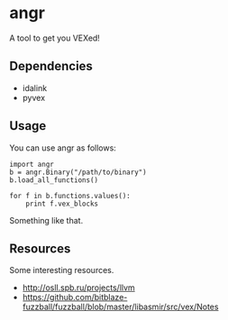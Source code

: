 # angr

A tool to get you VEXed!

## Dependencies

- idalink
- pyvex

## Usage

You can use angr as follows:

	import angr
	b = angr.Binary("/path/to/binary")
	b.load_all_functions()

	for f in b.functions.values():
		print f.vex_blocks

Something like that.

## Resources

Some interesting resources.

- http://osll.spb.ru/projects/llvm
- https://github.com/bitblaze-fuzzball/fuzzball/blob/master/libasmir/src/vex/Notes

